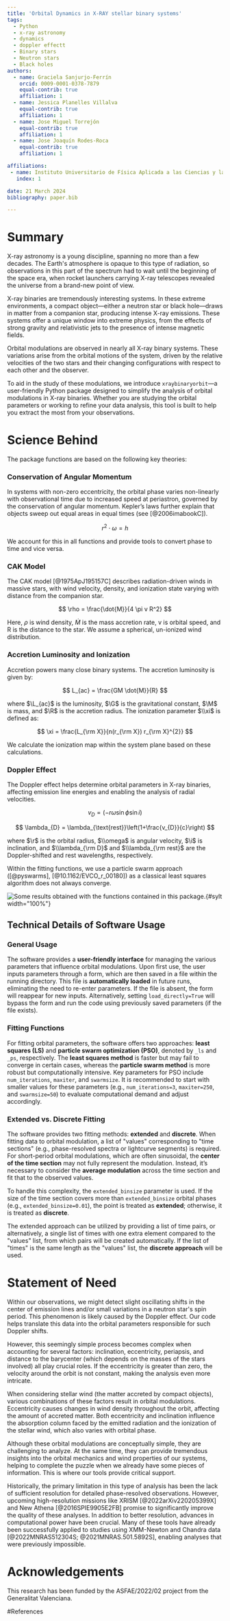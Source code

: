 ```yaml
---
title: 'Orbital Dynamics in X-RAY stellar binary systems'
tags:
  - Python
  - x-ray astronomy
  - dynamics
  - doppler effectt
  - Binary stars
  - Neutron stars
  - Black holes
authors:
  - name: Graciela Sanjurjo-Ferrín
    orcid: 0009-0001-0378-7879
    equal-contrib: true
    affiliation: 1
  - name: Jessica Planelles Villalva 
    equal-contrib: true 
    affiliation: 1
  - name: Jose Miguel Torrejón
    equal-contrib: true
    affiliation: 1
  - name: Jose Joaquín Rodes-Roca
    equal-contrib: true
    affiliation: 1

affiliations:
 - name: Instituto Universitario de Física Aplicada a las Ciencias y las Tecnologías, Universidad de Alicante, 03690 Alicante, Spain
   index: 1

date: 21 March 2024
bibliography: paper.bib

---
```



# Summary

X-ray astronomy is a young discipline, spanning no more than a few decades. The Earth's atmosphere is opaque to this type of radiation, so observations in this part of the spectrum had to wait until the beginning of the space era, when rocket launchers carrying X-ray telescopes revealed the universe from a brand-new point of view.

X-ray binaries are tremendously interesting systems. In these extreme environments, a compact object—either a neutron star or black hole—draws in matter from a companion star, producing intense X-ray emissions. These systems offer a unique window into extreme physics, from the effects of strong gravity and relativistic jets to the presence of intense magnetic fields.

Orbital modulations are observed in nearly all X-ray binary systems. These variations arise from the orbital motions of the system, driven by the relative velocities of the two stars and their changing configurations with respect to each other and the observer.

To aid in the study of these modulations, we introduce `xraybinaryorbit`—a user-friendly Python package designed to simplify the analysis of orbital modulations in X-ray binaries. Whether you are studying the orbital parameters or working to refine your data analysis, this tool is built to help you extract the most from your observations.

# Science Behind

The package functions are based on the following key theories:

### Conservation of Angular Momentum

In systems with non-zero eccentricity, the orbital phase varies non-linearly with observational time due to increased speed at periastron, governed by the conservation of angular momentum. Kepler’s laws further explain that objects sweep out equal areas in equal times (see [@2006imabookC]).

$$ r^2 \cdot \omega = h $$

We account for this in all functions and provide tools to convert phase to time and vice versa.

### CAK Model

The CAK model [@1975ApJ195157C] describes radiation-driven winds in massive stars, with wind velocity, density, and ionization state varying with distance from the companion star.

$$ \rho = \frac{\dot{M}}{4 \pi v R^2} $$

Here, $\rho$  is wind density, $\dot{M}$ is the mass accretion rate, v is orbital speed, and R is the distance to the star. We assume a spherical, un-ionized wind distribution.

### Accretion Luminosity and Ionization

Accretion powers many close binary systems. The accretion luminosity is given by:

$$ L_{ac} = \frac{GM \dot{M}}{R} $$

where $\L_{ac}$ is the luminosity, $\G$ is the gravitational constant, $\M$ is mass, and $\R$ is the accretion radius. The ionization parameter $\\xi$ is defined as:

$$ \xi = \frac{L_{\rm X}}{n(r_{\rm X}) r_{\rm X}^{2}} $$

We calculate the ionization map within the system plane based on these calculations.

### Doppler Effect

The Doppler effect helps determine orbital parameters in X-ray binaries, affecting emission line energies and enabling the analysis of radial velocities.

$$ v_{D} = (-r\omega \sin\phi \sin i) $$

$$ \lambda_{D} = \lambda_{\text{rest}}\left(1+\frac{v_{D}}{c}\right) $$

where $\r$ is the orbital radius, $\\omega$ is angular velocity, $\i$ is inclination, and $\\lambda_{\rm D}$ and $\\lambda_{\rm rest}$ are the Doppler-shifted and rest wavelengths, respectively.

Within the fitting functions, we use a particle swarm approach ([@pyswarms], [@10.1162/EVCO_r_00180]) as a classical least squares algorithm does not always converge.

![Some results obtained with the functions contained in this package.](joss.jpg){#sylt width="100%"}

## Technical Details of Software Usage

### General Usage

The software provides a **user-friendly interface** for managing the various parameters that influence orbital modulations. Upon first use, the user inputs parameters through a form, which are then saved in a file within the running directory. This file is **automatically loaded** in future runs, eliminating the need to re-enter parameters. If the file is absent, the form will reappear for new inputs. Alternatively, setting `load_directly=True` will bypass the form and run the code using previously saved parameters (if the file exists).

### Fitting Functions

For fitting orbital parameters, the software offers two approaches: **least squares (LS)** and **particle swarm optimization (PSO)**, denoted by `_ls` and `_ps`, respectively. The **least squares method** is faster but may fail to converge in certain cases, whereas the **particle swarm method** is more robust but computationally intensive. Key parameters for PSO include `num_iterations`, `maxiter`, and `swarmsize`. It is recommended to start with smaller values for these parameters (e.g., `num_iterations=3`, `maxiter=250`, and `swarmsize=50`) to evaluate computational demand and adjust accordingly.

### Extended vs. Discrete Fitting

The software provides two fitting methods: **extended** and **discrete**. When fitting data to orbital modulation, a list of "values" corresponding to "time sections" (e.g., phase-resolved spectra or lightcurve segments) is required. For short-period orbital modulations, which are often sinusoidal, the **center of the time section** may not fully represent the modulation. Instead, it’s necessary to consider the **average modulation** across the time section and fit that to the observed values.

To handle this complexity, the `extended_binsize` parameter is used. If the size of the time section covers more than `extended_binsize` orbital phases (e.g., `extended_binsize=0.01`), the point is treated as **extended**; otherwise, it is treated as **discrete**. 

The extended approach can be utilized by providing a list of time pairs, or alternatively, a single list of times with one extra element compared to the "values" list, from which pairs will be created automatically. If the list of "times" is the same length as the "values" list, the **discrete approach** will be used.

# Statement of Need

Within our observations, we might detect slight oscillating shifts in the center of emission lines and/or small variations in a neutron star's spin period. This phenomenon is likely caused by the Doppler effect. Our code helps translate this data into the orbital parameters responsible for such Doppler shifts.

However, this seemingly simple process becomes complex when accounting for several factors: inclination, eccentricity, periapsis, and distance to the barycenter (which depends on the masses of the stars involved) all play crucial roles. If the eccentricity is greater than zero, the velocity around the orbit is not constant, making the analysis even more intricate.

When considering stellar wind (the matter accreted by compact objects), various combinations of these factors result in orbital modulations. Eccentricity causes changes in wind density throughout the orbit, affecting the amount of accreted matter. Both eccentricity and inclination influence the absorption column faced by the emitted radiation and the ionization of the stellar wind, which also varies with orbital phase.

Although these orbital modulations are conceptually simple, they are challenging to analyze. At the same time, they can provide tremendous insights into the orbital mechanics and wind properties of our systems, helping to complete the puzzle when we already have some pieces of information. This is where our tools provide critical support.

Historically, the primary limitation in this type of analysis has been the lack of sufficient resolution for detailed phase-resolved observations. However, upcoming high-resolution missions like XRISM [@2022arXiv220205399X] and New Athena [@2016SPIE9905E2FB] promise to significantly improve the quality of these analyses. In addition to better resolution, advances in computational power have been crucial. Many of these tools have already been successfully applied to studies using XMM-Newton and Chandra data [@2022MNRAS512304S; @2021MNRAS.501.5892S], enabling analyses that were previously impossible.


# Acknowledgements

This research has been funded by the ASFAE/2022/02 project from the Generalitat Valenciana. 


#References
